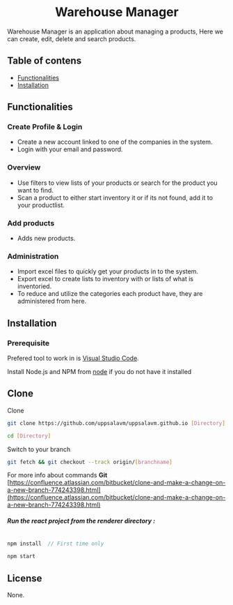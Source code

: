 <h1 align='center'>Warehouse Manager</h1>
<p align='center'>
</p>

Warehouse Manager is an application about managing a products, Here we can create, edit, delete and search products.

## Table of contens
* [Functionalities](#Functionalities)
* [Installation](#Installation)

## Functionalities
### Create Profile & Login
 - Create a new account linked to one of the companies in the system.
 - Login with your email and password.
### Overview
 - Use filters to view lists of your products or search for the product you want to find. 
 - Scan a product to either start inventory it or if its not found, add it to your productlist.
### Add products
 - Adds new products.
### Administration
 - Import excel files to quickly get your products in to the system.
 - Export excel to create lists to inventory with or lists of what is inventoried.
 - To reduce and utilize the categories each product have, they are administered from here.



## Installation


### Prerequisite

Prefered tool to work in is [Visual Studio Code](https://code.visualstudio.com/). 
  
Install Node.js and NPM from  [node](https://nodejs.org/en/)  if you do not have it installed

## Clone

Clone 
```bash
git clone https://github.com/uppsalavm/uppsalavm.github.io [Directory]

cd [Directory]
```
Switch to your branch
```bash
git fetch && git checkout --track origin/[branchname]
```

For more info about commands **Git** [https://confluence.atlassian.com/bitbucket/clone-and-make-a-change-on-a-new-branch-774243398.html](https://confluence.atlassian.com/bitbucket/clone-and-make-a-change-on-a-new-branch-774243398.html)
##### Run the react project from the renderer directory :


```js

npm install  // First time only

npm start

```

## License
 None.



